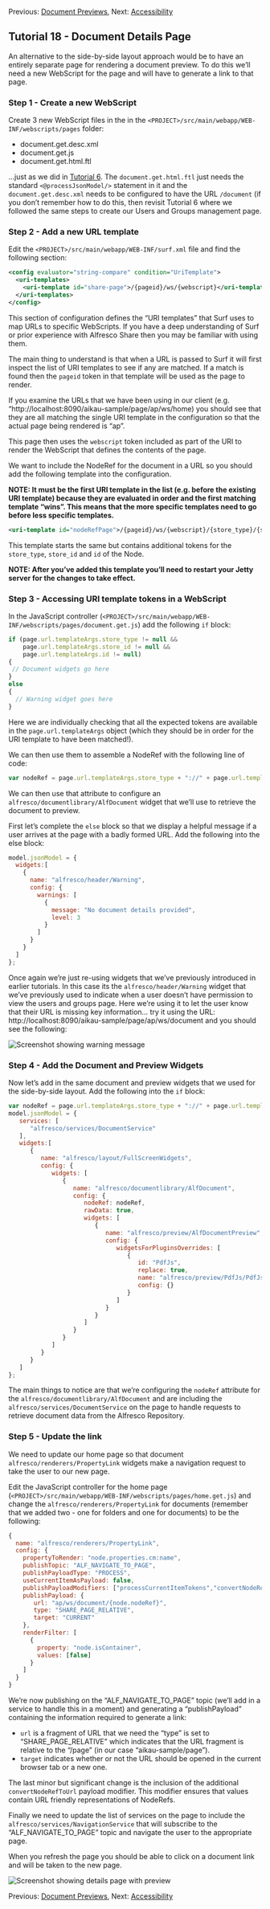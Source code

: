 Previous: [Document Previews](./Tutorial17.md),
Next: [Accessibility](./Tutorial19.md)

## Tutorial 18 - Document Details Page

An alternative to the side-by-side layout approach would be to have an entirely separate page for rendering a document preview. To do this we’ll need a new WebScript for the page and will have to generate a link to that page.

### Step 1 - Create a new WebScript
Create 3 new WebScript files in the in the `<PROJECT>/src/main/webapp/WEB-INF/webscripts/pages` folder:

* document.get.desc.xml
* document.get.js
* document.get.html.ftl

...just as we did in [Tutorial 6](./Tutorial6.md "Link to Tutorial 6"). The `document.get.html.ftl` just needs the standard `<@processJsonModel/>` statement in it and the `document.get.desc.xml` needs to be configured to have the URL `/document` (if you don’t remember how to do this, then revisit Tutorial 6 where we followed the same steps to create our Users and Groups management page.

### Step 2  - Add a new URL template
Edit the `<PROJECT>/src/main/webapp/WEB-INF/surf.xml` file and find the following section:

```XML
<config evaluator="string-compare" condition="UriTemplate">
  <uri-templates>
    <uri-template id="share-page">/{pageid}/ws/{webscript}</uri-template>
  </uri-templates>
</config>
```

This section of configuration defines the “URI templates” that Surf uses to map URLs to specific WebScripts. If you have a deep understanding of Surf or prior experience with Alfresco Share then you may be familiar with using them. 

The main thing to understand is that when a URL is passed to Surf it will first inspect the list of URI templates to see if any are matched. If a match is found then the `pageid` token in that template will be used as the page to render.

If you examine the URLs that we have been using in our client (e.g. “http://localhost:8090/aikau-sample/page/ap/ws/home) you should see that they are all matching the single URI template in the configuration so that the actual page being rendered is “ap”.

This page then uses the `webscript` token included as part of the URI to render the WebScript that defines the contents of the page.

We want to include the NodeRef for the document in a URL so you should add the following template into the configuration. 

**NOTE: It must be the first URI template  in the list (e.g. before the existing URI template) because they are evaluated in order and the first matching template “wins”. This means that the more specific templates need to go before less specific templates.**

```XML
<uri-template id="nodeRefPage">/{pageid}/ws/{webscript}/{store_type}/{store_id}/{id}</uri-template>
```

This template starts the same but contains additional tokens for the `store_type`, `store_id` and `id` of the Node.

**NOTE: After you’ve added this template you’ll need to restart your Jetty server for the changes to take effect.**

### Step 3 - Accessing URI template tokens in a WebScript
In the JavaScript controller (`<PROJECT>/src/main/webapp/WEB-INF/webscripts/pages/document.get.js`) add the following `if` block:

```JAVASCRIPT
if (page.url.templateArgs.store_type != null && 
    page.url.templateArgs.store_id != null &&
    page.url.templateArgs.id != null)
{
 // Document widgets go here
}
else
{
  // Warning widget goes here
}
```

Here we are individually checking that all the expected tokens are available in the `page.url.templateArgs` object (which they should be in order for the URI template to have been matched!).

We can then use them to assemble a NodeRef with the following line of code:

```JAVASCRIPT
var nodeRef = page.url.templateArgs.store_type + "://" + page.url.templateArgs.store_id + "/" + page.url.templateArgs.id;
```
   
We can then use that attribute to configure an `alfresco/documentlibrary/AlfDocument` widget that we’ll use to retrieve the document to preview.

First let’s complete the `else` block so that we display a helpful message if a user arrives at the page with a badly formed URL. Add the following into the else block:

```JAVASCRIPT
model.jsonModel = {
  widgets:[
    {
      name: "alfresco/header/Warning",
      config: {
        warnings: [
          {
            message: "No document details provided",
            level: 3
          }
        ]
      }
    }
  ]
};
```

Once again we’re just re-using widgets that we’ve previously introduced in earlier tutorials. In this case its the `alfresco/header/Warning` widget that we’ve previously used to indicate when a user doesn’t have permission to view the users and groups page. Here we’re using it to let the user know that their URL is missing key information… try it using the URL: http://localhost:8090/aikau-sample/page/ap/ws/document and you should see the following:

![Screenshot showing warning message](../resources/Tutorial18-Image1.png "Screenshot showing warning message")

### Step 4 - Add the Document and Preview Widgets
Now let’s add in the same document and preview widgets that we used for the side-by-side layout. Add the following into the `if` block:

```JAVASCRIPT
var nodeRef = page.url.templateArgs.store_type + "://" + page.url.templateArgs.store_id + "/" + page.url.templateArgs.id;
model.jsonModel = {
   services: [
      "alfresco/services/DocumentService"
   ],
   widgets:[
      {
         name: "alfresco/layout/FullScreenWidgets",
         config: {
            widgets: [
               {
                  name: "alfresco/documentlibrary/AlfDocument",
                  config: {
                     nodeRef: nodeRef,
                     rawData: true,
                     widgets: [
                        {
                           name: "alfresco/preview/AlfDocumentPreview",
                           config: {
                              widgetsForPluginsOverrides: [
                                 {
                                    id: "PdfJs",
                                    replace: true,
                                    name: "alfresco/preview/PdfJs/PdfJs",
                                    config: {}
                                 }
                              ]
                           }
                        }
                     ]
                  }
               }
            ]
         }
      }
   ]
};
```

The main things to notice are that we’re configuring the `nodeRef` attribute for the `alfresco/documentlibrary/AlfDocument` and are including the `alfresco/services/DocumentService` on the page to handle requests to retrieve document data from the Alfresco Repository.

### Step 5 - Update the link
We need to update our home page so that document `alfresco/renderers/PropertyLink` widgets make a navigation request to take the user to our new page.

Edit the JavaScript controller for the home page (`<PROJECT>/src/main/webapp/WEB-INF/webscripts/pages/home.get.js`) and change the `alfresco/renderers/PropertyLink` for documents (remember that we added two - one for folders and one for documents) to be the following:

```JAVASCRIPT
{
  name: "alfresco/renderers/PropertyLink",
  config: {
    propertyToRender: "node.properties.cm:name",
    publishTopic: "ALF_NAVIGATE_TO_PAGE",
    publishPayloadType: "PROCESS",
    useCurrentItemAsPayload: false,
    publishPayloadModifiers: ["processCurrentItemTokens","convertNodeRefToUrl"],
    publishPayload: {
       url: "ap/ws/document/{node.nodeRef}",
       type: "SHARE_PAGE_RELATIVE",
       target: "CURRENT"
    },
    renderFilter: [
      {
        property: "node.isContainer",
        values: [false]
      }
    ]
  }
}
```

We’re now publishing on the “ALF_NAVIGATE_TO_PAGE” topic (we’ll add in a service to handle this in a moment) and generating a “publishPayload” containing the information required to generate a link:

* `url` is a fragment of URL that we need
the “type” is set to “SHARE_PAGE_RELATIVE” which indicates that the URL fragment is relative to the “<application-context>/page” (in our case “aikau-sample/page”).
* `target` indicates whether or not the URL should be opened in the current browser tab or a new one.

The last minor but significant change is the inclusion of the additional `convertNodeRefToUrl` payload modifier. This modifier ensures that values contain URL friendly representations of NodeRefs.

Finally we need to update the list of services on the page to include the `alfresco/services/NavigationService` that will subscribe to the “ALF_NAVIGATE_TO_PAGE” topic and navigate the user to the appropriate page.

When you refresh the page you should be able to click on a document link and will be taken to the new page.

![Screenshot showing details page with preview](../resources/Tutorial18-Image2.png "Screenshot showing details page with preview")

Previous: [Document Previews](./Tutorial17.md),
Next: [Accessibility](./Tutorial19.md)
